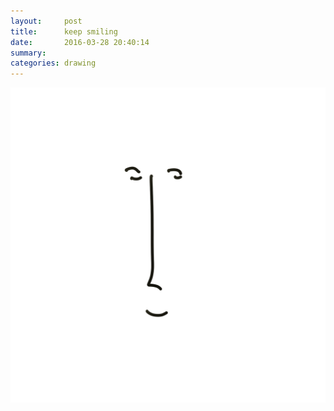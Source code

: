 ```yaml
---
layout:     post
title:      keep smiling
date:       2016-03-28 20:40:14
summary:    
categories: drawing
---
```

![keep smiling](/images/diary/keep-smiling.png ":)")
